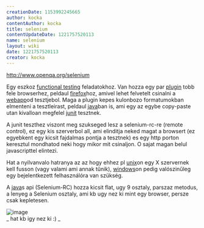 ```yaml
---
creationDate: 1153992245665 
author: kocka 
contentAuthor: kocka 
title: selenium 
contentUpdateDate: 1221757520113 
name: selenium 
layout: wiki 
date: 1221757520113 
creator: kocka 
---
```

http://www.openqa.org/selenium

Egy eszkoz [functional testing](functional%20testing.html) feladatokhoz. Van hozza egy par [plugin](plugin.html) tobb fele browserhez, peldaul [firefox](Missing.html)hoz, amivel lehet felvetelt csinalni a [webapp](webapp.html)od tesztjebol. Maga a plugin kepes kulonbozo formatumokban elmenteni a tesztleirast, peldaul [java](java.html)ban is, ami egy az egybe copy-paste utan kivalloan megfelel [junit](junit.html) tesztnek.

A junit teszthez viszont meg szukseged lesz a selenium-rc-re (remote control), ez egy kis szerverbol all, ami elinditja neked magat a browsert (ez egyebkent egy kicsit fajdalmas pontja a tesztnek) es egy http porton keresztul mondhatod neki hogy mikor mit csinaljon. O sajat magan belul javascripttel elintezi.

Hat a nyilvanvalo hatranya az az hogy ehhez pl [unix](unix.html)on egy X szervernek kell fusson (vagy valami ami annak tűnik), [windows](Windows.html)on pedig valószinűleg egy bejelentkezett felhasználóra van szükség.

A [java](java.html)s api (Selenium-RC) hozza kicsit flat, ugy 9 osztaly, parszaz metodus, a lenyeg a Selenium osztaly, ami kb ugy nez ki mint egy browser, persze csak kepletesen.

![image](http://upload.wikimedia.org/wikipedia/commons/thumb/2/2e/Se%2C34.jpg/125px-Se%2C34.jpg)<br/>
_ hat kb igy nez ki :) _


